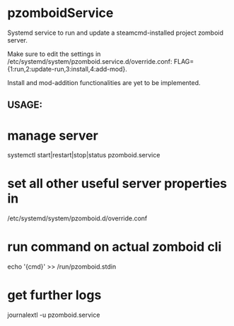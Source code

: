 # pzomboidService
Systemd service to run and update a steamcmd-installed project zomboid server.

Make sure to edit the settings in /etc/systemd/system/pzomboid.service.d/override.conf: FLAG={1:run,2:update-run,3:install,4:add-mod}.

Install and mod-addition functionalities are yet to be implemented.

## USAGE:
# manage server
systemctl start|restart|stop|status pzomboid.service

# set all other useful server properties in
/etc/systemd/system/pzomboid.d/override.conf

# run command on actual zomboid cli
echo '{cmd}' >> /run/pzomboid.stdin

# get further logs
journalextl -u pzomboid.service